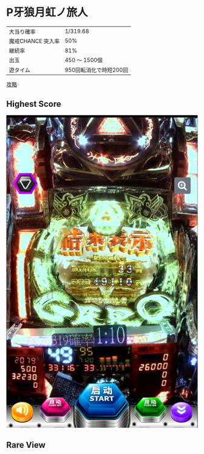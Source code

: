 # P牙狼月虹ノ旅人

| | |
|-|-|
| 大当り確率 | 1/319.68 |
| 魔戒CHANCE 突入率 | 50% |
| 継続率 | 81% |
| 出玉 | 450 ～ 1500個 |
| 遊タイム | 950回転消化で時短200回 |

[攻略](https://www.p-world.co.jp/machine/database/9394)

## Highest Score

![](./hight.jpg)

## Rare View

